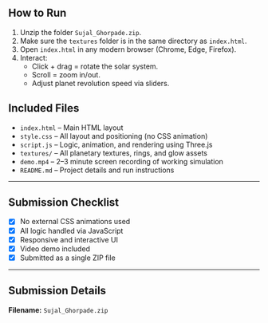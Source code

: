 
## How to Run

1. Unzip the folder `Sujal_Ghorpade.zip`.
2. Make sure the `textures` folder is in the same directory as `index.html`.
3. Open `index.html` in any modern browser (Chrome, Edge, Firefox).
4. Interact:
   - Click + drag = rotate the solar system.
   - Scroll = zoom in/out.
   - Adjust planet revolution speed via sliders.

##  Included Files
- `index.html` – Main HTML layout
- `style.css` – All layout and positioning (no CSS animation)
- `script.js` – Logic, animation, and rendering using Three.js
- `textures/` – All planetary textures, rings, and glow assets
- `demo.mp4` – 2–3 minute screen recording of working simulation
- `README.md` – Project details and run instructions

---

##  Submission Checklist
- [x] No external CSS animations used
- [x] All logic handled via JavaScript
- [x] Responsive and interactive UI
- [x] Video demo included
- [x] Submitted as a single ZIP file

---

## Submission Details
**Filename:** `Sujal_Ghorpade.zip`  
